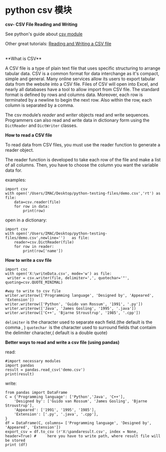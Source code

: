 python csv 模块
=======

**csv- CSV File Reading and Writing**

See python's guide about [csv module](https://docs.python.org/3/library/csv.html#csv.DictReader)

Other great tutorials: [Reading and Writing a CSV file](https://www.guru99.com/python-csv.html)

<br>
**What is CSV**

A CSV file is a type of plain text file that uses specific structuring to arrange tabular data. CSV is a common format for data interchange as it's compact, simple and general. Many online services allow its users to export tabular data from the website into a CSV file. Files of CSV will open into Excel, and nearly all databases have a tool to allow import 	from CSV file. The standard format is defined by rows and columns data. Moreover, each row is terminated by a newline to begin the next row. 	Also within the row, each column is separated by a comma.


The csv module’s *reader* and *writer* objects read and write sequences. Programmers can also read and write data in dictionary form using the `DictReader` and `DictWriter` classes.

**How to read a CSV file**

To read data from CSV files, you must use the reader function to generate a reader object.

The reader function is developed to take each row of the file and make a list of all columns. Then, you have to choose the column you want the variable data for.

examples:
```
import csv
with open('/Users/IMAC/Desktop/python-testing-files/demo.csv','rt') as file:
	data=csv.reader(file)
	for row in data:
		print(row)
```

open in a dictionary:

	import csv
	with open('/Users/IMAC/Desktop/python-testing-files/demo.csv',newline='') 	as file:
    	reader=csv.DictReader(file)
    	for row in reader:
    	    print(row['name'])


**How to write a csv file**

	import csc
	with open('X:\writeData.csv', mode='w') as file:
   	 writer = csv.writer(file, delimiter=',', quotechar='"', 	quoting=csv.QUOTE_MINIMAL)
	
    #way to write to csv file
    writer.writerow(['Programming language', 'Designed by', 'Appeared', 'Extension'])
    writer.writerow(['Python', 'Guido van Rossum', '1991', '.py'])
    writer.writerow(['Java', 'James Gosling', '1995', '.java'])
    writer.writerow(['C++', 'Bjarne Stroustrup', '1985', '.cpp'])
    
`delimiter` is the character used to separate each field.(the default is the 	comma , ) `quotechar `is the character used to surround fields that contaim the 	delimiter character,( default is a double quote)


**Better ways to read and write a csv file (using pandas)**

read:

	#import necessary modules
	import pandas
	result = pandas.read_csv('demo.csv')
	print(result)
	
write:

	from pandas import DataFrame
	C = {'Programming language': ['Python','Java', 'C++'],
        'Designed by': ['Guido van Rossum', 'James Gosling', 'Bjarne Stroustrup'],
        'Appeared': ['1991', '1995', '1985'],
        'Extension': ['.py', '.java', '.cpp'],
    }
	df = DataFrame(C, columns= ['Programming language', 'Designed by', 'Appeared', 'Extension'])
	export_csv = df.to_csv (r'X:\pandaresult.csv', index = None, header=True) # 	here you have to write path, where result file will be stored
	print (df)
	







